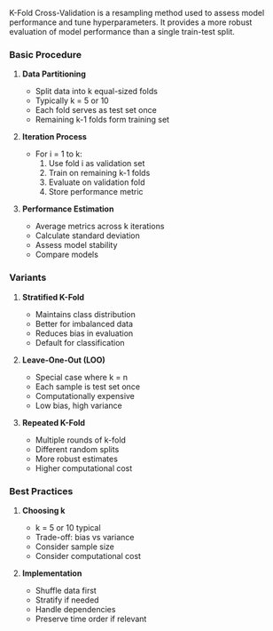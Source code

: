 K-Fold Cross-Validation is a resampling method used to assess model performance and tune hyperparameters. It provides a more robust evaluation of model performance than a single train-test split.

### Basic Procedure

1. **Data Partitioning**
   - Split data into k equal-sized folds
   - Typically k = 5 or 10
   - Each fold serves as test set once
   - Remaining k-1 folds form training set

2. **Iteration Process**
   - For i = 1 to k:
     1. Use fold i as validation set
     2. Train on remaining k-1 folds
     3. Evaluate on validation fold
     4. Store performance metric

3. **Performance Estimation**
   - Average metrics across k iterations
   - Calculate standard deviation
   - Assess model stability
   - Compare models

### Variants

1. **Stratified K-Fold**
   - Maintains class distribution
   - Better for imbalanced data
   - Reduces bias in evaluation
   - Default for classification

2. **Leave-One-Out (LOO)**
   - Special case where k = n
   - Each sample is test set once
   - Computationally expensive
   - Low bias, high variance

3. **Repeated K-Fold**
   - Multiple rounds of k-fold
   - Different random splits
   - More robust estimates
   - Higher computational cost

### Best Practices

1. **Choosing k**
   - k = 5 or 10 typical
   - Trade-off: bias vs variance
   - Consider sample size
   - Consider computational cost

2. **Implementation**
   - Shuffle data first
   - Stratify if needed
   - Handle dependencies
   - Preserve time order if relevant
